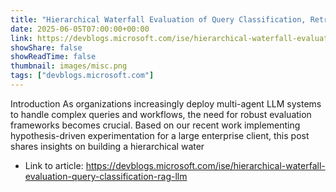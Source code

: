 ```yaml
---
title: "Hierarchical Waterfall Evaluation of Query Classification, Retrieval & Generation in Multi-Agent LLM Systems"
date: 2025-06-05T07:00:00+00:00
link: https://devblogs.microsoft.com/ise/hierarchical-waterfall-evaluation-query-classification-rag-llm
showShare: false
showReadTime: false
thumbnail: images/misc.png
tags: ["devblogs.microsoft.com"]
---
```

Introduction As organizations increasingly deploy multi-agent LLM systems to handle complex queries and workflows, the need for robust evaluation frameworks becomes crucial. Based on our recent work implementing hypothesis-driven experimentation for a large enterprise client, this post shares insights on building a hierarchical water

- Link to article: https://devblogs.microsoft.com/ise/hierarchical-waterfall-evaluation-query-classification-rag-llm